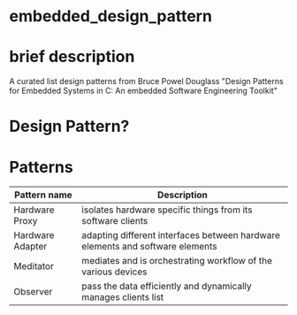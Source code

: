 # embedded_design_pattern

# brief description
A curated list design patterns from 
Bruce Powel Douglass "Design Patterns for Embedded Systems in C: An embedded Software Engineering Toolkit"
# Design Pattern?

# Patterns
|Pattern name|Description|
|------------|-----------|
|Hardware Proxy | isolates hardware specific things from its software clients|
|Hardware Adapter | adapting different interfaces between hardware elements and software elements|
|Meditator | mediates and is orchestrating workflow of the various devices|
|Observer | pass the data efficiently and dynamically manages clients list |
